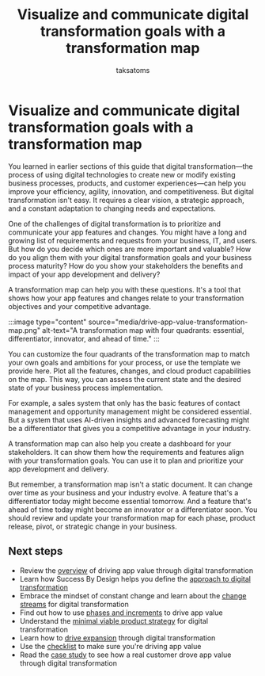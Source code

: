 ﻿---
title: Visualize and communicate digital transformation goals with a transformation map
description: Learn about the transformation map that can help the business-focused digital transformation.
author: taksatoms
ms.author: tsato
ms.date: 01/11/2024
ms.topic: conceptual
ms.custom:
  - ai-seo-date: 01/11/2024
  - ai-gen-docs-bap
  - ai-gen-title
  - ai-gen-desc
content_well_notification: AI-contribution
---

# Visualize and communicate digital transformation goals with a transformation map

You learned in earlier sections of this guide that digital transformation&mdash;the process of using digital technologies to create new or modify existing business processes, products, and customer experiences&mdash;can help you improve your efficiency, agility, innovation, and competitiveness. But digital transformation isn't easy. It requires a clear vision, a strategic approach, and a constant adaptation to changing needs and expectations.

One of the challenges of digital transformation is to prioritize and communicate your app features and changes. You might have a long and growing list of requirements and requests from your business, IT, and users. But how do you decide which ones are more important and valuable? How do you align them with your digital transformation goals and your business process maturity? How do you show your stakeholders the benefits and impact of your app development and delivery?

A transformation map can help you with these questions. It's a tool that shows how your app features and changes relate to your transformation objectives and your competitive advantage.

:::image type="content" source="media/drive-app-value-transformation-map.png" alt-text="A transformation map with four quadrants: essential, differentiator, innovator, and ahead of time." :::

You can customize the four quadrants of the transformation map to match your own goals and ambitions for your process, or use the template we provide here. Plot all the features, changes, and cloud product capabilities on the map. This way, you can assess the current state and the desired state of your business process implementation.

For example, a sales system that only has the basic features of contact management and opportunity management might be considered essential. But a system that uses AI-driven insights and advanced forecasting might be a differentiator that gives you a competitive advantage in your industry.

A transformation map can also help you create a dashboard for your stakeholders. It can show them how the requirements and features align with your transformation goals. You can use it to plan and prioritize your app development and delivery.

But remember, a transformation map isn't a static document. It can change over time as your business and your industry evolve. A feature that's a differentiator today might become essential tomorrow. And a feature that's ahead of time today might become an innovator or a differentiator soon. You should review and update your transformation map for each phase, product release, pivot, or strategic change in your business.

## Next steps

- Review the [overview](drive-app-value.md) of driving app value through digital transformation
- Learn how Success By Design helps you define the [approach to digital transformation](drive-app-value-approach-to-digital-transformation.md)
- Embrace the mindset of constant change and learn about the [change streams](drive-app-value-change-streams.md) for digital transformation
- Find out how to use [phases and increments](drive-app-value-phases-increments.md) to drive app value
- Understand the [minimal viable product strategy](drive-app-value-minimal-viable-product-strategy.md) for digital transformation
- Learn how to [drive expansion](drive-app-value-drive-expansion.md) through digital transformation
- Use the [checklist](drive-app-value-checklist.md) to make sure you're driving app value
- Read the [case study](drive-app-value-case-study.md) to see how a real customer drove app value through digital transformation
